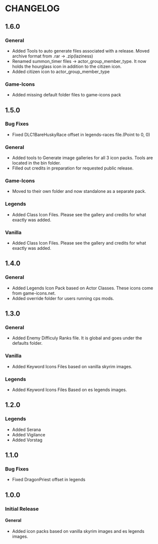 <!--- -*- mode: markdown -*- -->

# CHANGELOG

## 1.6.0

### General
- Added Tools to auto generate files associated with a release. Moved archive format from .rar -> .zip(laziness)
- Renamed summon_timer files -> actor_group_member_type. It now holds the hourglass icon in addition to the citizen icon.
- Added citizen icon to actor_group_member_type

### Game-Icons
- Added missing default folder files to game-icons pack

## 1.5.0

### Bug Fixes
- Fixed DLC1BareHuskyRace offset in legends-races file.(Point to 0, 0)

### General
- Added tools to Generate image galleries for all 3 icon packs. Tools are located in the bin folder.
- Filled out credits in preparation for requested public release.

### Game-Icons
- Moved to their own folder and now standalone as a separate pack.

### Legends
- Added Class Icon Files. Please see the gallery and credits for what exactly was added.

### Vanilla
- Added Class Icon Files. Please see the gallery and credits for what exactly was added.

## 1.4.0

### General
- Added Legends Icon Pack based on Actor Classes. These icons come from game-icons.net.
- Added override folder for users running cps mods.

## 1.3.0

### General
- Added Enemy Difficuly Ranks file. It is global and goes under the defaults folder.

### Vanilla
- Added Keyword Icons Files based on vanilla skyrim images.

### Legends
- Added Keyword Icons Files Based on es legends images.

## 1.2.0

### Legends
- Added Serana
- Added Vigilance
- Added Vorstag

## 1.1.0

### Bug Fixes
- Fixed DragonPriest offset in legends

## 1.0.0

### Initial Release

#### General
- Added icon packs based on vanilla skyrim images and es legends images.